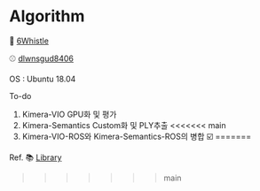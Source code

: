 # Algorithm

🎱 [6Whistle](https://github.com/6Whistle "이준휘")

⚾️ [dlwnsgud8406](https://github.com/dlwnsgud8406 "이준형")

OS : Ubuntu 18.04

To-do
1. Kimera-VIO GPU화 및 평가
2. Kimera-Semantics Custom화 및 PLY추출
<<<<<<< main
3. Kimera-VIO-ROS와 Kimera-Semantics-ROS의 병합 ☑️
=======

Ref. 
📚 [Library](https://github.com/MIT-SPARK)
>>>>>>> main
